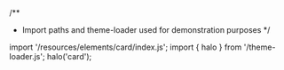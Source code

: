 <!--
type: template
name: card
-->
/**
 * Import paths and theme-loader used for demonstration purposes
 */

import '/resources/elements/card/index.js';
import { halo } from '/theme-loader.js';
halo('card');
